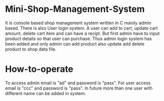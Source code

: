 # Mini-Shop-Management-System
It is console based shop management system written in C mainly admin based. There is also User login system. A user can add to cart, update cart amount, delete cart item and can have a recipt. But first admin have to input product details so that user can purchase. Thus admin login system has been added and only admin can add product also update add delete product to shop data file. 

# How-to-operate
To access admin email is "ad" and password is "pass". For user access email is "ccc" and password is "pass". In future more than one user with different name can be added in system.
